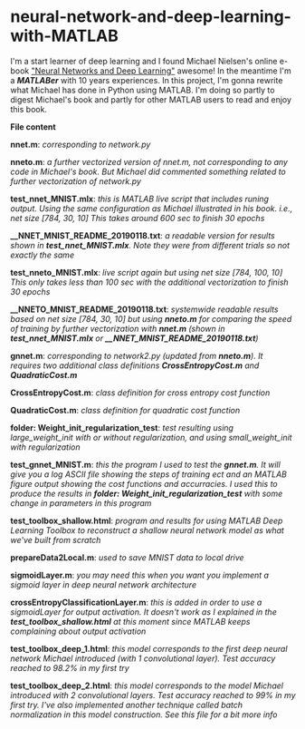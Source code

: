 # neural-network-and-deep-learning-with-MATLAB
I'm a start learner of deep learning and I found Michael Nielsen's online e-book ["Neural Networks and Deep Learning"](http://neuralnetworksanddeeplearning.com/) awesome! In the meantime I'm a **_MATLABer_** with 10 years experiences. In this project, I'm gonna rewrite what Michael has done in Python using MATLAB. I'm doing so partly to digest Michael's book and partly for other MATLAB users to read and enjoy this book.

**File content**

  **nnet.m**: _corresponding to network.py_
  
  **nneto.m**: _a further vectorized version of nnet.m, not corresponding to any code in Michael's book. But Michael did commented something related to further vectorization of network.py_
  
  **test_nnet_MNIST.mlx**: _this is MATLAB live script that includes runing output. Using the same configuration as Michael illustrated in his book. i.e., net size [784, 30, 10] This takes around 600 sec to finish 30 epochs_
  
  **__NNET_MNIST_README_20190118.txt**: _a readable version for results shown in **test_nnet_MNIST.mlx**. Note they were from different trials so not exactly the same_
  
  **test_nneto_MNIST.mlx**: _live script again but using net size [784, 100, 10] This only takes less than 100 sec with the additional vectorization to finish 30 epochs_
  
  **__NNETO_MNIST_README_20190118.txt**: _systemwide readable results based on net size [784, 30, 10] but using **nneto.m** for comparing the speed of training by further vectorization with **nnet.m** (shown in **test_nnet_MNIST.mlx** or **__NNET_MNIST_README_20190118.txt**)_

  **gnnet.m**: _corresponding to network2.py (updated from **nneto.m**). It requires two additional class definitions **CrossEntropyCost.m** and **QuadraticCost.m**_

  **CrossEntropyCost.m**: _class definition for cross entropy cost function_

  **QuadraticCost.m**: _class definition for quadratic cost function_

  **folder: Weight_init_regularization_test**: _test resulting using large_weight_init with or without regularization, and using small_weight_init with regularization_

  **test_gnnet_MNIST.m**: _this the program I used to test the **gnnet.m**. It will give you a log ASCII file showing the steps of training ect and an MATLAB figure output showing the cost functions and accurracies. I used this to produce the results in **folder: Weight_init_regularization_test** with some change in parameters in this program_

  **test_toolbox_shallow.html**: _program and results for using MATLAB Deep Learning Toolbox to reconstruct a shallow neural network model as what we've built from scratch_

  **prepareData2Local.m**: _used to save MNIST data to local drive_

  **sigmoidLayer.m**: _you may need this when you want you implement a sigmoid layer in deep neural network architecture_

  **crossEntropyClassificationLayer.m**: _this is added in order to use a sigmoidLayer for output activation. It doesn't work as I explained in the **test_toolbox_shallow.html** at this moment since MATLAB keeps complaining about output activation_

  **test_toolbox_deep_1.html**: _this model corresponds to the first deep neural network Michael introduced (with 1 convolutional layer). Test accuracy reached to 98.2% in my first try_

  **test_toolbox_deep_2.html**: _this model corresponds to the model Michael introduced with 2 convolutional layers. Test accuracy reached to 99% in my first try. I've also implemented another technique called batch normalization in this model construction. See this file for a bit more info_
